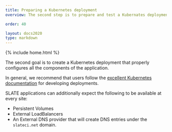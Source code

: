 ```yaml
---
title: Preparing a Kubernetes deployment
overview: The second step is to prepare and test a Kubernates deployment 

order: 40

layout: docs2020
type: markdown
---
```

{% include home.html %}

The second goal is to create a Kubernetes deployment that properly configures
all the components of the application.

In general, we recommend that users follow the [excellent Kubernetes documentation](https://kubernetes.io/docs/concepts/workloads/controllers/deployment/) for developing deployments.

SLATE applications can additionally expect the following to be available at every site:
* Persistent Volumes
* External LoadBalancers
* An External DNS provider that will create DNS entries under the `slateci.net` domain. 

